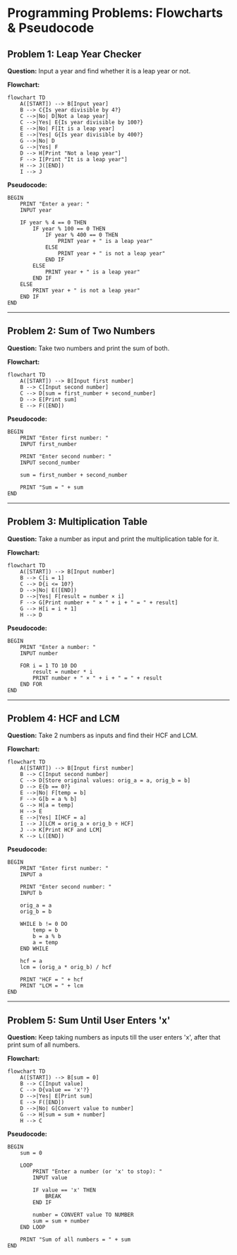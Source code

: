 # Programming Problems: Flowcharts & Pseudocode

## Problem 1: Leap Year Checker

**Question:** Input a year and find whether it is a leap year or not.

**Flowchart:**
```mermaid
flowchart TD
    A([START]) --> B[Input year]
    B --> C{Is year divisible by 4?}
    C -->|No| D[Not a leap year]
    C -->|Yes| E{Is year divisible by 100?}
    E -->|No| F[It is a leap year]
    E -->|Yes| G{Is year divisible by 400?}
    G -->|No| D
    G -->|Yes| F
    D --> H[Print "Not a leap year"]
    F --> I[Print "It is a leap year"]
    H --> J([END])
    I --> J
```

**Pseudocode:**
```
BEGIN
    PRINT "Enter a year: "
    INPUT year
    
    IF year % 4 == 0 THEN
        IF year % 100 == 0 THEN
            IF year % 400 == 0 THEN
                PRINT year + " is a leap year"
            ELSE
                PRINT year + " is not a leap year"
            END IF
        ELSE
            PRINT year + " is a leap year"
        END IF
    ELSE
        PRINT year + " is not a leap year"
    END IF
END
```

---

## Problem 2: Sum of Two Numbers

**Question:** Take two numbers and print the sum of both.

**Flowchart:**
```mermaid
flowchart TD
    A([START]) --> B[Input first number]
    B --> C[Input second number]
    C --> D[sum = first_number + second_number]
    D --> E[Print sum]
    E --> F([END])
```

**Pseudocode:**
```
BEGIN
    PRINT "Enter first number: "
    INPUT first_number
    
    PRINT "Enter second number: "
    INPUT second_number
    
    sum = first_number + second_number
    
    PRINT "Sum = " + sum
END
```

---

## Problem 3: Multiplication Table

**Question:** Take a number as input and print the multiplication table for it.

**Flowchart:**
```mermaid
flowchart TD
    A([START]) --> B[Input number]
    B --> C[i = 1]
    C --> D{i <= 10?}
    D -->|No| E([END])
    D -->|Yes| F[result = number × i]
    F --> G[Print number + " × " + i + " = " + result]
    G --> H[i = i + 1]
    H --> D
```

**Pseudocode:**
```
BEGIN
    PRINT "Enter a number: "
    INPUT number
    
    FOR i = 1 TO 10 DO
        result = number * i
        PRINT number + " × " + i + " = " + result
    END FOR
END
```

---

## Problem 4: HCF and LCM

**Question:** Take 2 numbers as inputs and find their HCF and LCM.

**Flowchart:**
```mermaid
flowchart TD
    A([START]) --> B[Input first number]
    B --> C[Input second number]
    C --> D[Store original values: orig_a = a, orig_b = b]
    D --> E{b == 0?}
    E -->|No| F[temp = b]
    F --> G[b = a % b]
    G --> H[a = temp]
    H --> E
    E -->|Yes| I[HCF = a]
    I --> J[LCM = orig_a × orig_b ÷ HCF]
    J --> K[Print HCF and LCM]
    K --> L([END])
```

**Pseudocode:**
```
BEGIN
    PRINT "Enter first number: "
    INPUT a
    
    PRINT "Enter second number: "
    INPUT b
    
    orig_a = a
    orig_b = b
    
    WHILE b != 0 DO
        temp = b
        b = a % b
        a = temp
    END WHILE
    
    hcf = a
    lcm = (orig_a * orig_b) / hcf
    
    PRINT "HCF = " + hcf
    PRINT "LCM = " + lcm
END
```

---

## Problem 5: Sum Until User Enters 'x'

**Question:** Keep taking numbers as inputs till the user enters 'x', after that print sum of all numbers.

**Flowchart:**
```mermaid
flowchart TD
    A([START]) --> B[sum = 0]
    B --> C[Input value]
    C --> D{value == 'x'?}
    D -->|Yes| E[Print sum]
    E --> F([END])
    D -->|No| G[Convert value to number]
    G --> H[sum = sum + number]
    H --> C
```

**Pseudocode:**
```
BEGIN
    sum = 0
    
    LOOP
        PRINT "Enter a number (or 'x' to stop): "
        INPUT value
        
        IF value == 'x' THEN
            BREAK
        END IF
        
        number = CONVERT value TO NUMBER
        sum = sum + number
    END LOOP
    
    PRINT "Sum of all numbers = " + sum
END
```